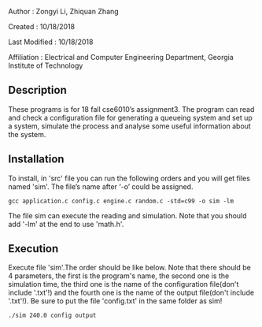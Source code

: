 Author          : Zongyi Li, Zhiquan Zhang

Created         : 10/18/2018

Last Modified   : 10/18/2018

Affiliation          : Electrical and Computer Engineering Department, Georgia Institute of Technology


Description  
-------------

These programs is for 18 fall cse6010’s assignment3. The program can read and check a configuration file for generating a queueing system and set up a system, simulate the process and analyse some useful information about the system.

Installation
------------

To install,  in 'src' file you can run the following orders and you will get files named 'sim'. The file’s name after ‘-o’ could be assigned.

    gcc application.c config.c engine.c random.c -std=c99 -o sim -lm
    
The file sim can execute the reading and simulation. Note that you should add '-lm' at the end to use 'math.h'.

Execution
-----------

Execute file 'sim'.The order should be like below. Note that there should be 4 parameters, the first is the program's name, the second one is the simulation time, the third one is the name of the configuration file(don't include '.txt'!) and the fourth one is the name of the output file(don't include '.txt'!). Be sure to put the file 'config.txt' in the same folder as sim!

    ./sim 240.0 config output

